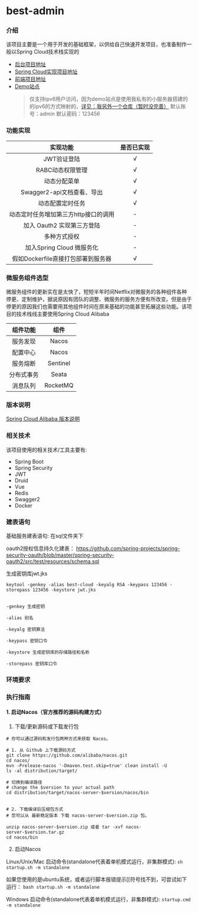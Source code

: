 # best-admin

### 介绍
该项目主要是一个用于开发的基础框架，以供给自己快速开发项目，也准备制作一般以Spring Cloud技术栈实现的

* [后台项目地址](https://github.com/shanzhaozhen/best-server)
* [Spring Cloud实现项目地址](https://github.com/shanzhaozhen/best-cloud)
* [前端项目地址](https://github.com/shanzhaozhen/best-client)
* [Demo站点](http://best.loogoos.tk)
    > 仅支持ipv6用户访问，因为demo站点是使用我私有的小服务器搭建的的ipv6的方式映射的，[详见：我另外一个仓库（暂时没完善）](https://github.com/shanzhaozhen/MyNAS)
    > 默认账号：admin
    > 默认密码：123456

### 功能实现
实现功能 | 是否已实现
:---:|:---:
JWT验证登陆 | √
RABC动态权限管理 | √
动态分配菜单 | √
Swagger2-api文档查看、导出 | √
动态配置定时任务 | √
动态定时任务增加第三方http接口的调用 | -
加入 Oauth2 实现第三方登陆 | -
多种方式授权 | -
加入Spring Cloud 微服务化 | -
假如Dockerfile直接打包部署到服务器|√ 

### 微服务组件选型

微服务组件的更新实在是太快了，短短半年时间Netflix对微服务的各种组件各种停更、定制维护，据说原因有团队的调整、微服务的服务方便有所改变。但是由于停更的原因我们也需要用其他组件时间在原来基础的功能甚至拓展这些功能。该项目的技术栈线主要使用Spring Cloud Alibaba

组件功能 | 组件
:---:|:---:
服务发现|Nacos
配置中心|Nacos
服务熔断|Sentinel
分布式事务|Seata
消息队列|RocketMQ

### 版本说明
[Spring Cloud Alibaba 版本说明](https://github.com/alibaba/spring-cloud-alibaba/wiki/%E7%89%88%E6%9C%AC%E8%AF%B4%E6%98%8E)

### 相关技术
该项目使用的相关技术/工具主要有:
* Spring Boot
* Spring Security
* JWT
* Druid
* Vue
* Redis
* Swagger2
* Docker

### 建表语句
基础服务建表语句:
在sql文件夹下

oauth2授权信息持久化建表：
https://github.com/spring-projects/spring-security-oauth/blob/master/spring-security-oauth2/src/test/resources/schema.sql

生成密钥库jwt.jks
``` shell script
keytool -genkey -alias best-cloud -keyalg RSA -keypass 123456 -storepass 123456 -keystore jwt.jks


-genkey 生成密钥

-alias 别名

-keyalg 密钥算法

-keypass 密钥口令

-keystore 生成密钥库的存储路径和名称

-storepass 密钥库口令
```

### 环境要求



### 执行指南

#### 1. 启动Nacos（官方推荐的源码构建方式）
1. 下载/更新源码或下载发行包
```shell
# 你可以通过源码和发行包两种方式来获取 Nacos。

# 1. 从 Github 上下载源码方式
git clone https://github.com/alibaba/nacos.git
cd nacos/
mvn -Prelease-nacos '-Dmaven.test.skip=true' clean install -U  
ls -al distribution/target/

# 切换到编译路径
# change the $version to your actual path
cd distribution/target/nacos-server-$version/nacos/bin


# 2. 下载编译后压缩包方式
# 您可以从 最新稳定版本 下载 nacos-server-$version.zip 包。

unzip nacos-server-$version.zip 或者 tar -xvf nacos-server-$version.tar.gz
cd nacos/bin
```

2. 启动Nacos

Linux/Unix/Mac 启动命令(standalone代表着单机模式运行，非集群模式):
`sh startup.sh -m standalone`

如果您使用的是ubuntu系统，或者运行脚本报错提示[[符号找不到，可尝试如下运行：
`bash startup.sh -m standalone`

Windows 启动命令(standalone代表着单机模式运行，非集群模式):
`startup.cmd -m standalone`
